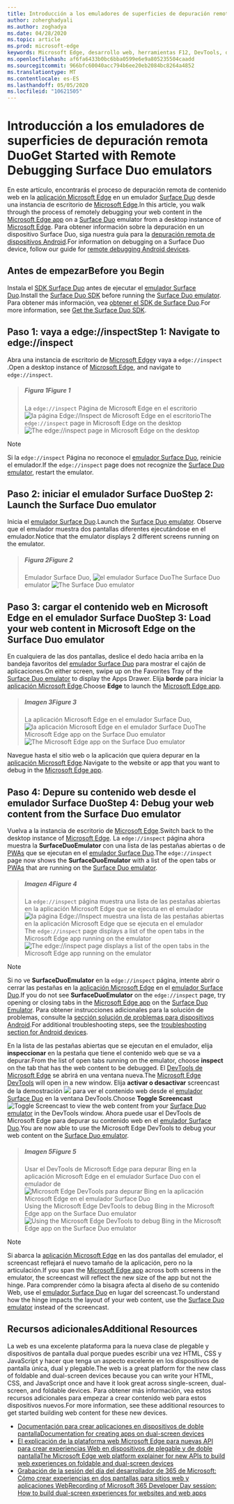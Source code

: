```yaml
---
title: Introducción a los emuladores de superficies de depuración remota Duo
author: zoherghadyali
ms.author: zoghadya
ms.date: 04/28/2020
ms.topic: article
ms.prod: microsoft-edge
keywords: Microsoft Edge, desarrollo web, herramientas F12, DevTools, depuración remota, Android, Surface Duo
ms.openlocfilehash: af6fa6433b0bc6bba0599e6e9a805235504caadd
ms.sourcegitcommit: 966bfc60040acc794b6ee20eb2084bc8264a4852
ms.translationtype: MT
ms.contentlocale: es-ES
ms.lasthandoff: 05/05/2020
ms.locfileid: "10621505"
---
```

# <span data-ttu-id="829d2-103">Introducción a los emuladores de superficies de depuración remota Duo</span><span class="sxs-lookup"><span data-stu-id="829d2-103">Get Started with Remote Debugging Surface Duo emulators</span></span>

<span data-ttu-id="829d2-104">En este artículo, encontrarás el proceso de depuración remota de contenido web en la [aplicación Microsoft Edge][AndroidEdge] en un emulador [Surface Duo][SurfaceDuo] desde una instancia de escritorio de [Microsoft Edge][DesktopEdge].</span><span class="sxs-lookup"><span data-stu-id="829d2-104">In this article, you walk through the process of remotely debugging your web content in the [Microsoft Edge app][AndroidEdge] on a [Surface Duo][SurfaceDuo] emulator from a desktop instance of [Microsoft Edge][DesktopEdge].</span></span> <span data-ttu-id="829d2-105">Para obtener información sobre la depuración en un dispositivo Surface Duo, siga nuestra guía para la [depuración remota de dispositivos Android][RemoteDebuggingAndroid].</span><span class="sxs-lookup"><span data-stu-id="829d2-105">For information on debugging on a Surface Duo device, follow our guide for [remote debugging Android devices][RemoteDebuggingAndroid].</span></span>

## <span data-ttu-id="829d2-106">Antes de empezar</span><span class="sxs-lookup"><span data-stu-id="829d2-106">Before you Begin</span></span>

<span data-ttu-id="829d2-107">Instala el [SDK Surface Duo][DuoSdk] antes de ejecutar el [emulador Surface Duo][DuoEmulator].</span><span class="sxs-lookup"><span data-stu-id="829d2-107">Install the [Surface Duo SDK][DuoSdk] before running the [Surface Duo emulator][DuoEmulator].</span></span> <span data-ttu-id="829d2-108">Para obtener más información, vea [obtener el SDK de Surface Duo][DuoSdkdocs].</span><span class="sxs-lookup"><span data-stu-id="829d2-108">For more information, see [Get the Surface Duo SDK][DuoSdkdocs].</span></span>

## <span data-ttu-id="829d2-109">Paso 1: vaya a edge://inspect</span><span class="sxs-lookup"><span data-stu-id="829d2-109">Step 1: Navigate to edge://inspect</span></span>

<span data-ttu-id="829d2-110">Abra una instancia de escritorio de [Microsoft Edge][DesktopEdge]y vaya a `edge://inspect` .</span><span class="sxs-lookup"><span data-stu-id="829d2-110">Open a desktop instance of [Microsoft Edge][DesktopEdge], and navigate to `edge://inspect`.</span></span>

> ##### <span data-ttu-id="829d2-111">Figura 1</span><span class="sxs-lookup"><span data-stu-id="829d2-111">Figure 1</span></span>  
> <span data-ttu-id="829d2-112">La `edge://inspect` Página de Microsoft Edge en el escritorio ![ la página Edge://Inspect de Microsoft Edge en el escritorio][ImageEdgeInspect]</span><span class="sxs-lookup"><span data-stu-id="829d2-112">The `edge://inspect` page in Microsoft Edge on the desktop ![The edge://inspect page in Microsoft Edge on the desktop][ImageEdgeInspect]</span></span>

> [!NOTE]
> <span data-ttu-id="829d2-113">Si la `edge://inspect` Página no reconoce el [emulador Surface Duo][DuoEmulator], reinicie el emulador.</span><span class="sxs-lookup"><span data-stu-id="829d2-113">If the `edge://inspect` page does not recognize the [Surface Duo emulator][DuoEmulator], restart the emulator.</span></span>

## <span data-ttu-id="829d2-114">Paso 2: iniciar el emulador Surface Duo</span><span class="sxs-lookup"><span data-stu-id="829d2-114">Step 2: Launch the Surface Duo emulator</span></span>

<span data-ttu-id="829d2-115">Inicia el [emulador Surface Duo][DuoEmulator].</span><span class="sxs-lookup"><span data-stu-id="829d2-115">Launch the [Surface Duo emulator][DuoEmulator].</span></span> <span data-ttu-id="829d2-116">Observe que el emulador muestra dos pantallas diferentes ejecutándose en el emulador.</span><span class="sxs-lookup"><span data-stu-id="829d2-116">Notice that the emulator displays 2 different screens running on the emulator.</span></span>

> ##### <span data-ttu-id="829d2-117">Figura 2</span><span class="sxs-lookup"><span data-stu-id="829d2-117">Figure 2</span></span>
> <span data-ttu-id="829d2-118">Emulador Surface Duo, ![ el emulador Surface Duo][ImageDuoEmulator]</span><span class="sxs-lookup"><span data-stu-id="829d2-118">The Surface Duo emulator ![The Surface Duo emulator][ImageDuoEmulator]</span></span>  

## <span data-ttu-id="829d2-119">Paso 3: cargar el contenido web en Microsoft Edge en el emulador Surface Duo</span><span class="sxs-lookup"><span data-stu-id="829d2-119">Step 3: Load your web content in Microsoft Edge on the Surface Duo emulator</span></span>

<span data-ttu-id="829d2-120">En cualquiera de las dos pantallas, deslice el dedo hacia arriba en la bandeja favoritos del [emulador Surface Duo][DuoEmulator] para mostrar el cajón de aplicaciones.</span><span class="sxs-lookup"><span data-stu-id="829d2-120">On either screen, swipe up on the Favorites Tray of the [Surface Duo emulator][DuoEmulator] to display the Apps Drawer.</span></span> <span data-ttu-id="829d2-121">Elija **borde** para iniciar la [aplicación Microsoft Edge][AndroidEdge].</span><span class="sxs-lookup"><span data-stu-id="829d2-121">Choose **Edge** to launch the [Microsoft Edge app][AndroidEdge].</span></span>

> ##### <span data-ttu-id="829d2-122">Imagen 3</span><span class="sxs-lookup"><span data-stu-id="829d2-122">Figure 3</span></span>
> <span data-ttu-id="829d2-123">La aplicación Microsoft Edge en el emulador Surface Duo, ![ la aplicación Microsoft Edge en el emulador Surface Duo][ImageDuoEmulatorEdge]</span><span class="sxs-lookup"><span data-stu-id="829d2-123">The Microsoft Edge app on the Surface Duo emulator ![The Microsoft Edge app on the Surface Duo emulator][ImageDuoEmulatorEdge]</span></span>  

<span data-ttu-id="829d2-124">Navegue hasta el sitio web o la aplicación que quiera depurar en la [aplicación Microsoft Edge][AndroidEdge].</span><span class="sxs-lookup"><span data-stu-id="829d2-124">Navigate to the website or app that you want to debug in the [Microsoft Edge app][AndroidEdge].</span></span>

## <span data-ttu-id="829d2-125">Paso 4: Depure su contenido web desde el emulador Surface Duo</span><span class="sxs-lookup"><span data-stu-id="829d2-125">Step 4: Debug your web content from the Surface Duo emulator</span></span> 

<span data-ttu-id="829d2-126">Vuelva a la instancia de escritorio de [Microsoft Edge][DesktopEdge].</span><span class="sxs-lookup"><span data-stu-id="829d2-126">Switch back to the desktop instance of [Microsoft Edge][DesktopEdge].</span></span> <span data-ttu-id="829d2-127">La `edge://inspect` página ahora muestra la **SurfaceDuoEmulator** con una lista de las pestañas abiertas o de [PWAs][PwaDocs] que se ejecutan en el [emulador Surface Duo][DuoEmulator].</span><span class="sxs-lookup"><span data-stu-id="829d2-127">The `edge://inspect` page now shows the **SurfaceDuoEmulator** with a list of the open tabs or [PWAs][PwaDocs] that are running on the [Surface Duo emulator][DuoEmulator].</span></span>

> ##### <span data-ttu-id="829d2-128">Imagen 4</span><span class="sxs-lookup"><span data-stu-id="829d2-128">Figure 4</span></span>
> <span data-ttu-id="829d2-129">La `edge://inspect` página muestra una lista de las pestañas abiertas en la aplicación Microsoft Edge que se ejecuta en el emulador ![ la página Edge://Inspect muestra una lista de las pestañas abiertas en la aplicación Microsoft Edge que se ejecuta en el emulador][ImageEdgeInspectTargets]</span><span class="sxs-lookup"><span data-stu-id="829d2-129">The `edge://inspect` page displays a list of the open tabs in the Microsoft Edge app running on the emulator ![The edge://inspect page displays a list of the open tabs in the Microsoft Edge app running on the emulator][ImageEdgeInspectTargets]</span></span>  

> [!NOTE]
> <span data-ttu-id="829d2-130">Si no ve **SurfaceDuoEmulator** en la `edge://inspect` página, intente abrir o cerrar las pestañas en la [aplicación Microsoft Edge][AndroidEdge] en el [emulador Surface Duo][DuoEmulator].</span><span class="sxs-lookup"><span data-stu-id="829d2-130">If you do not see **SurfaceDuoEmulator** on the `edge://inspect` page, try opening or closing tabs in the [Microsoft Edge app][AndroidEdge] on the [Surface Duo Emulator][DuoEmulator].</span></span> <span data-ttu-id="829d2-131">Para obtener instrucciones adicionales para la solución de problemas, consulte la [sección solución de problemas para dispositivos Android][TroubleshootingAndroid].</span><span class="sxs-lookup"><span data-stu-id="829d2-131">For additional troubleshooting steps, see the [troubleshooting section for Android devices][TroubleshootingAndroid].</span></span>

<span data-ttu-id="829d2-132">En la lista de las pestañas abiertas que se ejecutan en el emulador, elija **inspeccionar** en la pestaña que tiene el contenido web que se va a depurar.</span><span class="sxs-lookup"><span data-stu-id="829d2-132">From the list of open tabs running on the emulator, choose **inspect** on the tab that has the web content to be debugged.</span></span> <span data-ttu-id="829d2-133">El [DevTools de Microsoft Edge][DevToolsDocs] se abrirá en una ventana nueva.</span><span class="sxs-lookup"><span data-stu-id="829d2-133">The [Microsoft Edge DevTools][DevToolsDocs] will open in a new window.</span></span> <span data-ttu-id="829d2-134">Elija **activar o desactivar** screencast de la demostración ![ ][ImageToggleScreencastIcon] para ver el contenido web desde el [emulador Surface Duo][DuoEmulator] en la ventana DevTools.</span><span class="sxs-lookup"><span data-stu-id="829d2-134">Choose **Toggle Screencast** ![Toggle Screencast][ImageToggleScreencastIcon] to view the web content from your [Surface Duo emulator][DuoEmulator] in the DevTools window.</span></span> <span data-ttu-id="829d2-135">Ahora puede usar el DevTools de Microsoft Edge para depurar su contenido web en el [emulador Surface Duo][DuoEmulator].</span><span class="sxs-lookup"><span data-stu-id="829d2-135">You are now able to use the Microsoft Edge DevTools to debug your web content on the [Surface Duo emulator][DuoEmulator].</span></span>

> ##### <span data-ttu-id="829d2-136">Imagen 5</span><span class="sxs-lookup"><span data-stu-id="829d2-136">Figure 5</span></span>
> <span data-ttu-id="829d2-137">Usar el DevTools de Microsoft Edge para depurar Bing en la aplicación Microsoft Edge en el emulador Surface Duo con el emulador de ![ Microsoft Edge DevTools para depurar Bing en la aplicación Microsoft Edge en el emulador Surface Duo][ImageDevTools]</span><span class="sxs-lookup"><span data-stu-id="829d2-137">Using the Microsoft Edge DevTools to debug Bing in the Microsoft Edge app on the Surface Duo emulator ![Using the Microsoft Edge DevTools to debug Bing in the Microsoft Edge app on the Surface Duo emulator][ImageDevTools]</span></span>  

> [!NOTE]
> <span data-ttu-id="829d2-138">Si abarca la [aplicación Microsoft Edge][AndroidEdge] en las dos pantallas del emulador, el screencast reflejará el nuevo tamaño de la aplicación, pero no la articulación.</span><span class="sxs-lookup"><span data-stu-id="829d2-138">If you span the [Microsoft Edge app][AndroidEdge] across both screens in the emulator, the screencast will reflect the new size of the app but not the hinge.</span></span> <span data-ttu-id="829d2-139">Para comprender cómo la bisagra afecta al diseño de su contenido Web, use el [emulador Surface Duo][DuoEmulator] en lugar del screencast.</span><span class="sxs-lookup"><span data-stu-id="829d2-139">To understand how the hinge impacts the layout of your web content, use the [Surface Duo emulator][DuoEmulator] instead of the screencast.</span></span>

## <span data-ttu-id="829d2-140">Recursos adicionales</span><span class="sxs-lookup"><span data-stu-id="829d2-140">Additional Resources</span></span>

<span data-ttu-id="829d2-141">La web es una excelente plataforma para la nueva clase de plegable y dispositivos de pantalla dual porque puedes escribir una vez HTML, CSS y JavaScript y hacer que tenga un aspecto excelente en los dispositivos de pantalla única, dual y plegable.</span><span class="sxs-lookup"><span data-stu-id="829d2-141">The web is a great platform for the new class of foldable and dual-screen devices because you can write your HTML, CSS, and JavaScript once and have it look great across single-screen, dual-screen, and foldable devices.</span></span> <span data-ttu-id="829d2-142">Para obtener más información, vea estos recursos adicionales para empezar a crear contenido web para estos dispositivos nuevos.</span><span class="sxs-lookup"><span data-stu-id="829d2-142">For more information, see these additional resources to get started building web content for these new devices.</span></span>

- [<span data-ttu-id="829d2-143">Documentación para crear aplicaciones en dispositivos de doble pantalla</span><span class="sxs-lookup"><span data-stu-id="829d2-143">Documentation for creating apps on dual-screen devices</span></span>][DualScreenDocs]
- [<span data-ttu-id="829d2-144">El explicación de la plataforma web Microsoft Edge para nuevas API para crear experiencias Web en dispositivos de plegable y de doble pantalla</span><span class="sxs-lookup"><span data-stu-id="829d2-144">The Microsoft Edge web platform explainer for new APIs to build web experiences on foldable and dual-screen devices</span></span>][WebPlatformExplainer]
- [<span data-ttu-id="829d2-145">Grabación de la sesión del día del desarrollador de 365 de Microsoft: Cómo crear experiencias en dos pantallas para sitios web y aplicaciones Web</span><span class="sxs-lookup"><span data-stu-id="829d2-145">Recording of Microsoft 365 Developer Day session: How to build dual-screen experiences for websites and web apps</span></span>][DeveloperDay]

<!-- image links -->  
[ImageEdgeInspect]: /microsoft-edge/devtools-guide-chromium/media/remote-debugging-surface-duo-inspect-page.msft.png "Ilustración 1: la página edge://inspect en Microsoft Edge en el escritorio"
[ImageDuoEmulator]: /microsoft-edge/devtools-guide-chromium/media/remote-debugging-surface-duo-emulator.msft.png "Ilustración 2: el emulador Surface Duo"
[ImageDuoEmulatorEdge]: /microsoft-edge/devtools-guide-chromium/media/remote-debugging-surface-duo-emulator-edge.msft.png "Ilustración 3: la aplicación Microsoft Edge en el emulador Surface Duo"
[ImageEdgeInspectTargets]: /microsoft-edge/devtools-guide-chromium/media/remote-debugging-surface-duo-inspect-page-with-targets.msft.png "Ilustración 4: la página edge://inspect muestra una lista de las pestañas abiertas en la aplicación Microsoft Edge que se ejecuta en el emulador"
[ImageToggleScreencastIcon]: images/toggle-screencast-icon.msft.png
[ImageDevTools]: /microsoft-edge/devtools-guide-chromium/media/remote-debugging-surface-duo-devtools.msft.png "Ilustración 5: usar el DevTools de Microsoft Edge para depurar Bing en la aplicación Microsoft Edge en el emulador Surface Duo"

<!-- links -->  
[RemoteDebuggingAndroid]: /microsoft-edge/devtools-guide-chromium/remote-debugging/index "Introducción a la depuración remota dispositivos Android"
[PwaDocs]: /microsoft-edge/progressive-web-apps-chromium/index "Aplicaciones web progresivas en Windows"
[DevToolsDocs]: /microsoft-edge/devtools-guide-chromium "Herramientas para desarrolladores de Microsoft Edge (cromo)"
[TroubleshootingAndroid]: /microsoft-edge/devtools-guide-chromium/remote-debugging/index#troubleshooting-devtools-is-not-detecting-the-android-device "Solución de problemas: DevTools no detecta el dispositivo Android"

[AndroidEdge]: https://play.google.com/store/apps/details?id=com.microsoft.emmx "Aplicación Microsoft Edge Android"
[SurfaceDuo]: https://www.microsoft.com/surface/devices/surface-duo "Presentamos Surface Duo"
[DesktopEdge]: https://www.microsoft.com/edge/ "Presentamos el nuevo Microsoft Edge"
[DuoEmulator]: https://docs.microsoft.com/dual-screen/android/use-emulator "Usar el emulador Surface DUo"
[DuoSdk]: https://www.microsoft.com/download/details.aspx?id=100847 "Versión preliminar del SDK de Surface Duo"
[DuoSdkDocs]: https://docs.microsoft.com/dual-screen/android/get-duo-sdk "Obtener el SDK Surface Duo"
[DualScreenDocs]: https://docs.microsoft.com/dual-screen/ "Crear aplicaciones para dispositivos de doble pantalla"
[WebPlatformExplainer]: https://github.com/MicrosoftEdge/MSEdgeExplainers/blob/master/Foldables/explainer.md "Primitivas de plataforma web para experiencias habilitadas en dispositivos plegable"
[DeveloperDay]: https://youtu.be/DXrZWsqXPVc "Cómo crear experiencias en pantalla dual para el sitio web y las aplicaciones Web"
